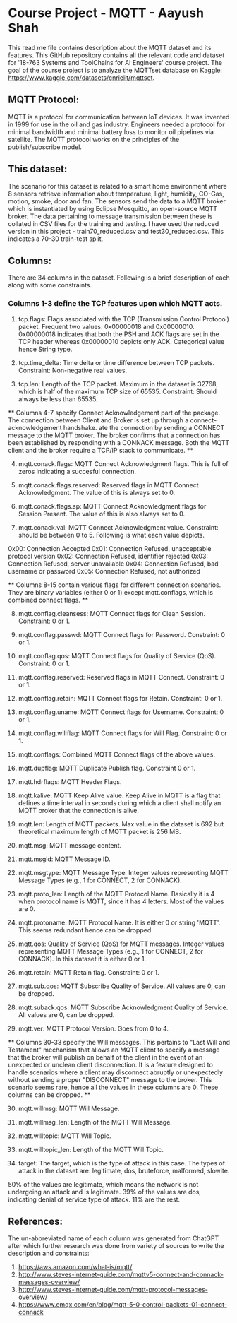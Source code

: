 # Course Project - MQTT - Aayush Shah

This read me file contains description about the MQTT dataset and its features. This GitHub repository contains all the relevant code and dataset for '18-763 Systems and ToolChains for AI Engineers' course project.
The goal of the course project is to analyze the MQTTset database on Kaggle: https://www.kaggle.com/datasets/cnrieiit/mqttset.

## MQTT Protocol:

MQTT is a protocol for communication between IoT devices. It was invented in 1999 for use in the oil and gas industry. Engineers needed a protocol for minimal bandwidth and minimal battery loss to monitor oil pipelines via satellite.
The MQTT protocol works on the principles of the publish/subscribe model. 

## This dataset:

The scenario for this dataset is related to a smart home environment where 8 sensors retrieve information about temperature, light, humidity, CO-Gas, motion, smoke, door and fan. The sensors send the data to a MQTT broker which is instantiated by using Eclipse Mosquitto, an open-source MQTT broker.
The data pertaining to message transmission between these is collated in CSV files for the training and testing. I have used the reduced version in this project - train70_reduced.csv and test30_reduced.csv. This indicates a 70-30 train-test split. 

## Columns:

There are 34 columns in the dataset. Following is a brief description of each along with some constraints. 

### Columns 1-3 define the TCP features upon which MQTT acts. 

1.	tcp.flags: Flags associated with the TCP (Transmission Control Protocol) packet. Frequent two values: 0x00000018 and 0x00000010. 0x00000018 indicates that both the PSH and ACK flags are set in the TCP header whereas 0x00000010 depicts only ACK. Categorical value hence String type. 

2.	tcp.time_delta: Time delta or time difference between TCP packets. Constraint: Non-negative real values.

3.	tcp.len: Length of the TCP packet. Maximum in the dataset is 32768, which is half of the maximum TCP size of 65535. Constraint: Should always be less than 65535.

** Columns 4-7 specify Connect Acknowledgement part of the package. The connection between Client and Broker is set up through a connect-acknowledgement handshake. ate the connection by sending a CONNECT message to the MQTT broker. The broker confirms that a connection has been established by responding with a CONNACK message. Both the MQTT client and the broker require a TCP/IP stack to communicate. **

4.	mqtt.conack.flags: MQTT Connect Acknowledgment flags. This is full of zeros indicating a succesful connection. 

5.	mqtt.conack.flags.reserved: Reserved flags in MQTT Connect Acknowledgment. The value of this is always set to 0. 

6.	mqtt.conack.flags.sp: MQTT Connect Acknowledgment flags for Session Present. The value of this is also always set to 0.

7.	mqtt.conack.val: MQTT Connect Acknowledgment value. Constraint: should be between 0 to 5. Following is what each value depicts. 

0x00: Connection Accepted
0x01: Connection Refused, unacceptable protocol version
0x02: Connection Refused, identifier rejected
0x03: Connection Refused, server unavailable
0x04: Connection Refused, bad username or password
0x05: Connection Refused, not authorized

** Columns 8-15 contain various flags for different connection scenarios. They are binary variables (either 0 or 1) except mqtt.conflags, which is combined connect flags. **

8.	mqtt.conflag.cleansess: MQTT Connect flags for Clean Session. Constraint: 0 or 1. 

9.	mqtt.conflag.passwd: MQTT Connect flags for Password. Constraint: 0 or 1. 

10.	mqtt.conflag.qos: MQTT Connect flags for Quality of Service (QoS). Constraint: 0 or 1. 

11.	mqtt.conflag.reserved: Reserved flags in MQTT Connect. Constraint: 0 or 1. 

12.	mqtt.conflag.retain: MQTT Connect flags for Retain. Constraint: 0 or 1. 

13.	mqtt.conflag.uname: MQTT Connect flags for Username. Constraint: 0 or 1. 

14.	mqtt.conflag.willflag: MQTT Connect flags for Will Flag. Constraint: 0 or 1. 

15.	mqtt.conflags: Combined MQTT Connect flags of the above values.

16.	mqtt.dupflag: MQTT Duplicate Publish flag. Constraint 0 or 1. 

17.	mqtt.hdrflags: MQTT Header Flags.

18.	mqtt.kalive: MQTT Keep Alive value. Keep Alive in MQTT is a flag that defines a time interval in seconds during which a client shall notify an MQTT broker that the connection is alive.

19.	mqtt.len: Length of MQTT packets. Max value in the dataset is 692 but theoretical maximum length of MQTT packet is 256 MB. 

20.	mqtt.msg: MQTT message content.

21.	mqtt.msgid: MQTT Message ID.

22.	mqtt.msgtype: MQTT Message Type. Integer values representing MQTT Message Types (e.g., 1 for CONNECT, 2 for CONNACK). 

23.	mqtt.proto_len: Length of the MQTT Protocol Name. Basically it is 4 when protocol name is MQTT, since it has 4 letters. Most of the values are 0.

24.	mqtt.protoname: MQTT Protocol Name. It is either 0 or string 'MQTT'. This seems redundant hence can be dropped. 

25.	mqtt.qos: Quality of Service (QoS) for MQTT messages. Integer values representing MQTT Message Types (e.g., 1 for CONNECT, 2 for CONNACK). In this dataset it is either 0 or 1.

26.	mqtt.retain: MQTT Retain flag. Constraint: 0 or 1. 

27.	mqtt.sub.qos: MQTT Subscribe Quality of Service. All values are 0, can be dropped.

28.	mqtt.suback.qos: MQTT Subscribe Acknowledgment Quality of Service. All values are 0, can be dropped. 

29.	mqtt.ver: MQTT Protocol Version. Goes from 0 to 4. 

** Columns 30-33 specify the Will messages. This pertains to "Last Will and Testament" mechanism that allows an MQTT client to specify a message that the broker will publish on behalf of the client in the event of an unexpected or unclean client disconnection. It is a feature designed to handle scenarios where a client may disconnect abruptly or unexpectedly without sending a proper "DISCONNECT" message to the broker.
This scenario seems rare, hence all the values in these columns are 0. These columns can be dropped. **

30.	mqtt.willmsg: MQTT Will Message.

31.	mqtt.willmsg_len: Length of the MQTT Will Message.

32.	mqtt.willtopic: MQTT Will Topic.

33.	mqtt.willtopic_len: Length of the MQTT Will Topic.

34.	target: The target, which is the type of attack in this case. The types of attack in the dataset are: legitimate, dos, bruteforce, malformed, slowite.

50% of the values are legitimate, which means the network is not undergoing an attack and is legitimate. 
39% of the values are dos, indicating denial of service type of attack. 
11% are the rest. 


## References: 
The un-abbreviated name of each column was generated from ChatGPT after which further research was done from variety of sources to write the description and constraints:

1) https://aws.amazon.com/what-is/mqtt/
2) http://www.steves-internet-guide.com/mqttv5-connect-and-connack-messages-overview/
3) http://www.steves-internet-guide.com/mqtt-protocol-messages-overview/
4) https://www.emqx.com/en/blog/mqtt-5-0-control-packets-01-connect-connack

